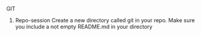 GIT
1. Repo-session
Create a new directory called git in your repo.
Make sure you include a not empty README.md in your directory
